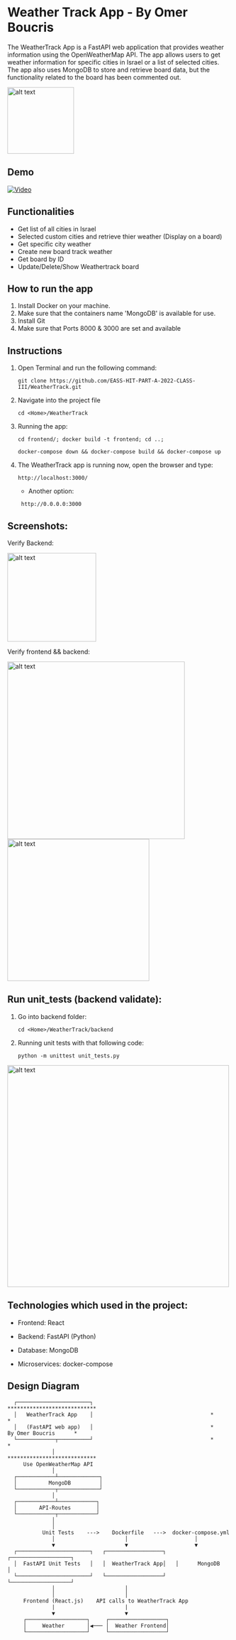 
# Weather Track App - By Omer Boucris
The WeatherTrack App is a FastAPI web application that provides weather information using the OpenWeatherMap API. The app allows users to get weather information for specific cities in Israel or a list of selected cities. The app also uses MongoDB to store and retrieve board data, but the functionality related to the board has been commented out.


<img src="https://static.vecteezy.com/system/resources/previews/001/500/512/non_2x/cloudy-weather-icon-free-vector.jpg" alt="alt text" width="150"/>

## Demo

[![Video](https://img.youtube.com/vi/J8uWCvW1SLQ/0.jpg)](https://www.youtube.com/watch?v=J8uWCvW1SLQ)



## Functionalities

 - Get list of all cities in Israel
 - Selected custom cities and retrieve thier weather (Display on a board)
 - Get specific city weather
 - Create new board track weather
 - Get board by ID
 - Update/Delete/Show Weathertrack board



## How to run the app

1. Install Docker on your machine.
2. Make sure that the containers name 'MongoDB' is available for use.
3. Install Git
4. Make sure that Ports 8000 & 3000 are set and available


## Instructions 

1. Open Terminal and run the following command:
   ```
   git clone https://github.com/EASS-HIT-PART-A-2022-CLASS-III/WeatherTrack.git
   ```
   
2. Navigate into the project file
   ```
   cd <Home>/WeatherTrack
   ```
   
3. Running the app:
   ```
   cd frontend/; docker build -t frontend; cd ..;
   ```
   ```
   docker-compose down && docker-compose build && docker-compose up
   ```

4. The WeatherTrack app is running now, open the browser and type:
   ```
   http://localhost:3000/ 
   ```
   * Another option: 
   ```
    http://0.0.0.0:3000
   ```

## Screenshots:

Verify Backend:

<img src="https://serving.photos.photobox.com/30932987331323fa3a94095d4ab1ffbd1eee493e3de14865ec6406bdb57eb9dd1a9a10fc.jpg" alt="alt text" width="200"/>

Verify frontend && backend:

<img src="https://i.ibb.co/10f3dQ6/Screenshot-2023-05-15-at-20-41-12.png" alt="alt text" width="400"/>
<img src="https://i.ibb.co/GfSZJm9/Screenshot-2023-05-15-at-20-40-59.png" alt="alt text" width="320"/>


##  Run unit_tests (backend validate):

1. Go into backend folder:
   ```
   cd <Home>/WeatherTrack/backend
   ```
2. Running unit tests with that following code:
   ```
   python -m unittest unit_tests.py
   ```

<img src="https://serving.photos.photobox.com/19890047c2184b9559bd8d635225f1343f06dea47d2b620ecefbdc0e2dbe3ae2b74eac1b.jpg" alt="alt text" width="500"/>


## Technologies which used in the project:

* Frontend: React

* Backend: FastAPI (Python)

* Database: MongoDB

* Microservices: docker-compose
   

## Design Diagram

      ┌───────────────────────┐                                     ****************************
      │   WeatherTrack App    │                                     *                          *
      │   (FastAPI web app)   │                                     *     By Omer Boucris      *
      └────────────┬──────────┘                                     *                          *
                  │                                                 ****************************   
         Use OpenWeatherMap API
                  │
      ┌────────────┴─────────────┐
      │          MongoDB         │
      └────────────┬─────────────┘
                  │
      ┌────────────┴────────────┐
      │       API-Routes        │
      └────────────┬────────────┘
                  │
                  │
               Unit Tests    --->    Dockerfile   --->  docker-compose.yml
                  │                      │                     │
                  ▼                      ▼                     ▼
      ┌───────────────────────┐   ┌──────────────────┐   ┌───────────────────┐
      │  FastAPI Unit Tests   │   │  WeatherTrack App│   │      MongoDB      │
      └───────────────────────┘   └──────────────────┘   └───────────────────┘
                  │                      │
                  │                      │
         Frontend (React.js)    API calls to WeatherTrack App
                  |                      |
                  ▼                      ▼
         ┌───────────────────┐     ┌──────────────────┐
         │     Weather       │◀─── │  Weather Frontend│
         └───────────────────┘     └──────────────────┘
